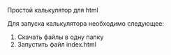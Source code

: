 Простой калькулятор для html

Для запуска калькулятора необходимо следующее:
1. Скачать файлы в одну папку
2. Запустить файл index.html

